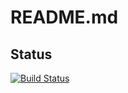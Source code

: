 # README.md

## Status

[![Build Status](http://34.122.229.8:8080/buildStatus/icon?job=instavote%2Fresult+pipeline%2Fmaster)](http://34.122.229.8:8080/job/instavote/job/result%20pipeline/job/master/)
